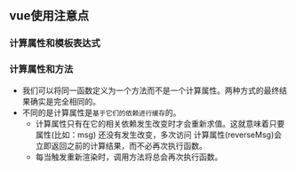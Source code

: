 ## vue使用注意点
### 计算属性和模板表达式

### 计算属性和方法
+ 我们可以将同一函数定义为一个方法而不是一个计算属性。两种方式的最终结果确实是完全相同的。
+ 不同的是计算属性是`基于它们的依赖进行缓存`的。
    - 计算属性只有在它的相关依赖发生改变时才会重新求值。这就意味着只要 属性(比如：msg) 还没有发生改变，多次访问 计算属性(reverseMsg)会立即返回之前的计算结果，而不必再次执行函数。
    - 每当触发重新渲染时，调用方法将总会再次执行函数。

